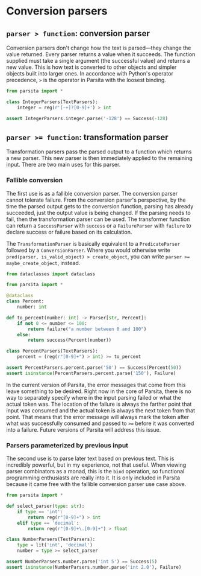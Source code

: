 # Conversion parsers

## `parser > function`: conversion parser

Conversion parsers don't change how the text is parsed—they change the value returned. Every parser returns a value when it succeeds. The function supplied must take a single argument (the successful value) and returns a new value. This is how text is converted to other objects and simpler objects built into larger ones. In accordance with Python's operator precedence, `>` is the operator in Parsita with the loosest binding.

```python
from parsita import *

class IntegerParsers(TextParsers):
    integer = reg(r'[-+]?[0-9]+') > int

assert IntegerParsers.integer.parse('-128') == Success(-128)
```


## `parser >= function`: transformation parser

Transformation parsers pass the parsed output to a function which returns a new parser. This new parser is then immediately applied to the remaining input. There are two main uses for this parser.

### Fallible conversion

The first use is as a fallible conversion parser. The conversion parser cannot tolerate failure. From the conversion parser's perspective, by the time the parsed output gets to the conversion function, parsing has already succeeded, just the output value is being changed. If the parsing needs to fail, then the transformation parser can be used. The transformer function can return a `SuccessParser` with `success` or a `FailureParser` with `failure` to declare success or failure based on its calculation.

The `TransformationParser` is basically equivalent to a `PredicateParser` followed by a `ConversionParser`. Where you would otherwise write `pred(parser, is_valid_object) > create_object`, you can write `parser >= maybe_create_object`, instead.

```python
from dataclasses import dataclass

from parsita import *

@dataclass
class Percent:
    number: int

def to_percent(number: int) -> Parser[str, Percent]:
    if not 0 <= number <= 100:
        return failure("a number between 0 and 100")
    else:
        return success(Percent(number))

class PercentParsers(TextParsers):
    percent = (reg(r"[0-9]+") > int) >= to_percent

assert PercentParsers.percent.parse('50') == Success(Percent(50))
assert isinstance(PercentParsers.percent.parse('150'), Failure)
```

In the current version of Parsita, the error messages that come from this leave something to be desired. Right now in the core of Parsita, there is no way to separately specify where in the input parsing failed or what the actual token was. The location of the failure is always the farther point that input was consumed and the actual token is always the next token from that point. That means that the error message will always mark the token after what was successfully consumed and passed to `>=` before it was converted into a failure. Future versions of Parsita will address this issue.

### Parsers parameterized by previous input

The second use is to parse later text based on previous text. This is incredibly powerful, but in my experience, not that useful. When viewing parser combinators as a monad, this is the `bind` operation, so functional programming enthusiasts are really into it. It is only included in Parsita because it came free with the fallible conversion parser use case above.

```python
from parsita import *

def select_parser(type: str):
    if type == 'int':
        return reg(r"[0-9]+") > int
    elif type == 'decimal':
        return reg(r"[0-9]+\.[0-9]+") > float

class NumberParsers(TextParsers):
    type = lit('int', 'decimal')
    number = type >= select_parser

assert NumberParsers.number.parse('int 5') == Success(5)
assert isinstance(NumberParsers.number.parse('int 2.0'), Failure)
```
